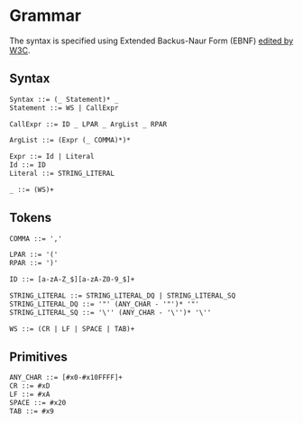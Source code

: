 # Grammar
The syntax is specified using Extended Backus-Naur Form (EBNF) [edited by W3C](https://www.w3.org/TR/xml/#sec-notation).

## Syntax

```txt
Syntax ::= (_ Statement)* _
Statement ::= WS | CallExpr

CallExpr ::= ID _ LPAR _ ArgList _ RPAR

ArgList ::= (Expr (_ COMMA)*)*

Expr ::= Id | Literal
Id ::= ID
Literal ::= STRING_LITERAL

_ ::= (WS)+
```

## Tokens

```txt
COMMA ::= ','

LPAR ::= '('
RPAR ::= ')'

ID ::= [a-zA-Z_$][a-zA-Z0-9_$]+

STRING_LITERAL ::= STRING_LITERAL_DQ | STRING_LITERAL_SQ
STRING_LITERAL_DQ ::= '"' (ANY_CHAR - '"')* '"'
STRING_LITERAL_SQ ::= '\'' (ANY_CHAR - '\'')* '\''

WS ::= (CR | LF | SPACE | TAB)+
```

## Primitives

```txt
ANY_CHAR ::= [#x0-#x10FFFF]+
CR ::= #xD
LF ::= #xA
SPACE ::= #x20
TAB ::= #x9
```
